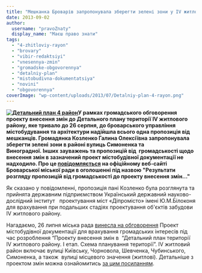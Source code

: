 ```yaml
---
title: "Мешканка Броварів запропонувала зберегти зелені зони у ІV житловому районі"
date: 2013-09-02
author: 
  username: "pravoZnaty"
  display_name: "Маєш право знати"
tags: 
  - "4-zhitloviy-rayon"
  - "brovary"
  - "vibir-redaktsiyi"
  - "vnesennya-zmin"
  - "gromadske-obgovorennya"
  - "detalniy-plan"
  - "mistobudivna-dokumentatsiya"
  - "novini"
  - "obgovorennya"
coverImage: "wp-content/uploads/2013/07/Detalniy-plan-4-rayon.png"
---
```


**[![Детальний план 4 район](https://mpz.brovary.org/wp-content/uploads/2013/07/Detalniy-plan-4-rayon.png)](https://mpz.brovary.org/wp-content/uploads/2013/07/Detalniy-plan-4-rayon.png)У рамках громадського обговорення проекту внесення змін до Детального плану території ІV житлового району, яке тривало до 26 серпня, до броварського управління містобудування та архітектури надійшла всього одна пропозиція від мешканців. Громадянка Козленко Галина Олексіївна запропонувала зберегти зелені зони в районі вулиць Симоненка та Виноградної. Інших зауважень та пропозицій від  громадськості щодо внесення змін в зазначений проект містобудівної документації не надходило. Про це [повідомляється](http://docs.pravo-znaty.org.ua/p8830/30.08.2013) на офіційному веб-сайті Броварської міської ради в оголошенні під назвою "Результати розгляду пропозицій від громадськості до проекту внесення змін..."**

Як сказано у повідомленні, пропозиція пані Козленко була розглянута та прийнята державним підприємством Український державний науково-дослідний інститут   проектування міст «Діпромісто» імені Ю.М.Білоконя для врахування при подальших стадіях проектування об'єктів забудови ІV житлового району.

Нагадаємо, 26 липня міська рада [винесла на обговорення](https://mpz.brovary.org/rozpochalos-gromadske-obgovorennya-zmin-do-planu-teritoriyi-iv-zhitlovogo-rayonu-m-brovari/) Проект містобудівної документації для врахування громадських інтересів під час розроблення “Проекту внесення змін в  “Детальний план території ІV житлового району. І етап. Схема планування території”. ІV житловий район включає вулиці Київську, Чорновола, Шевченка, Чубинського, Симоненка, а також  вулиці місцевого значення (житлові). Детальніше з проектом змін можна ознайомитись [за цим посиланням](https://mpz.brovary.org/rozpochalos-gromadske-obgovorennya-zmin-do-planu-teritoriyi-iv-zhitlovogo-rayonu-m-brovari/).
